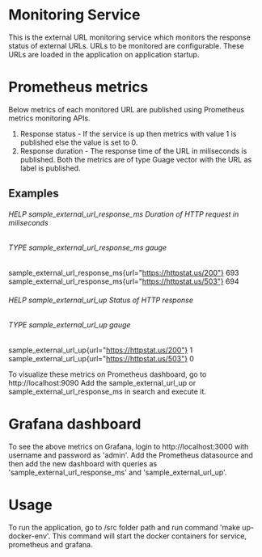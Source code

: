 # Monitoring Service
This is the external URL monitoring service which monitors the response status of external URLs.
URLs to be monitored are configurable. These URLs are loaded in the application on application startup.

# Prometheus metrics
Below metrics of each monitored URL are published using Prometheus metrics monitoring APIs.
1. Response status - If the service is up then metrics with value 1 is published else the value is set to 0.
2. Response duration - The response time of the URL in miliseconds is published.
Both the metrics are of type Guage vector with the URL as label is published.

## Examples 
###### HELP sample_external_url_response_ms Duration of HTTP request in miliseconds
###### TYPE sample_external_url_response_ms gauge
sample_external_url_response_ms{url="https://httpstat.us/200"} 693
sample_external_url_response_ms{url="https://httpstat.us/503"} 694

###### HELP sample_external_url_up Status of HTTP response
###### TYPE sample_external_url_up gauge
sample_external_url_up{url="https://httpstat.us/200"} 1
sample_external_url_up{url="https://httpstat.us/503"} 0

To visualize these metrics on Prometheus dashboard, go to http://localhost:9090
Add the sample_external_url_up or sample_external_url_response_ms in search and execute it.

# Grafana dashboard
To see the above metrics on Grafana, login to http://localhost:3000 with username and password as 'admin'.
Add the Prometheus datasource and then add the new dashboard with queries as 'sample_external_url_response_ms' and 'sample_external_url_up'.

# Usage
To run the application, go to /src folder path and run command 'make up-docker-env'.
This command will start the docker containers for service, prometheus and grafana.
